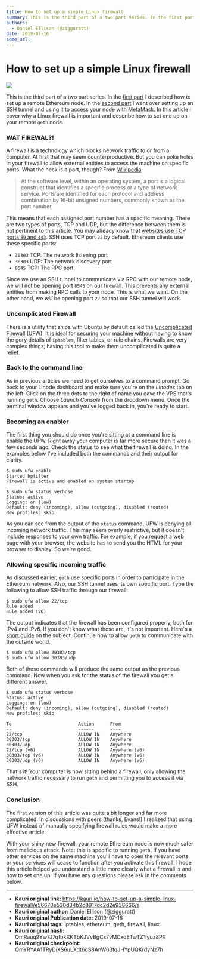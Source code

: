 ```yaml
---
title: How to set up a simple Linux firewall
summary: This is the third part of a two part series. In the first part I described how to set up a remote Ethereum node. In the second part I went over setting up an SSH tunnel and using it to access your node with MetaMask. In this article I cover why a Linux firewall is important and describe how to set one up on your remote geth node. WAT FIREWAL?! A firewall is a technology which blocks network traffic to or from a computer. At first that may seem counterproductive. But you can poke holes in your fi
authors:
  - Daniel Ellison (@zigguratt)
date: 2019-07-16
some_url: 
---
```


# How to set up a simple Linux firewall

![](https://ipfs.infura.io/ipfs/QmdT9d8GN645HMzYrU8GaJ19HGirfKAJ9Dc7rEnADVjHWw)


This is the third part of a two part series. In the [first part](https://kauri.io/article/c287fe53de9b4073a18065443253a86d/v1/how-to-install-and-synchronize-your-own-remote-ethereum-nodes) I described how to set up a remote Ethereum node. In the [second part](https://kauri.io/article/348d6c66da2949978c85bf2cd913d0ac/v1/make-use-of-your-remote-ethereum-node-using-an-ssh-tunnel-and-metamask) I went over setting up an SSH tunnel and using it to access your node with MetaMask. In this article I cover why a Linux firewall is important and describe how to set one up on your remote `geth` node.

### WAT FIREWAL?!

A firewall is a technology which blocks network traffic to or from a computer. At first that may seem counterproductive. But you can poke holes in your firewall to allow external entities to access the machine on specific ports. What the heck is a port, though? From [Wikipedia](https://en.wikipedia.org/wiki/Port_(computer_networking)):

>At the software level, within an operating system, a port is a logical construct that identifies a specific process or a type of network service. Ports are identified for each protocol and address combination by 16-bit unsigned numbers, commonly known as the port number.

This means that each assigned port number has a specific meaning. There are two types of ports, TCP and UDP, but the difference between them is not pertinent to this article. You may already know that [websites use TCP ports `80` and `443`](https://www.howtogeek.com/233383/why-was-80-chosen-as-the-default-http-port-and-443-as-the-default-https-port/). SSH uses TCP port `22` by default. Ethereum clients use these specific ports:

* `30303` TCP: The network listening port
* `30303` UDP: The network discovery port
* `8545` TCP: The RPC port

Since we use an SSH tunnel to communicate via RPC with our remote node, we will not be opening port `8545` on our firewall. This prevents any external entities from making RPC calls to your node. This is what we want. On the other hand, we _will_ be opening port `22` so that our SSH tunnel will work.

### Uncomplicated Firewall

There is a utility that ships with Ubuntu by default called the [Uncomplicated Firewall](https://help.ubuntu.com/community/UFW) (UFW). It is ideal for securing your machine without having to know the gory details of `iptables`, filter tables, or rule chains. Firewalls are very complex things; having this tool to make them uncomplicated is quite a relief.

### Back to the command line

As in previous articles we need to get ourselves to a command prompt. Go back to your Linode dashboard and make sure you're on the _Linodes_ tab on the left. Click on the three dots to the right of name you gave the VPS that's running `geth`. Choose _Launch Console_ from the dropdown menu. Once the terminal window appears and you've logged back in, you're ready to start.

### Becoming an enabler

The first thing you should do once you're sitting at a command line is enable the UFW. Right away your computer is far more secure than it was a few seconds ago. Check the status to see what the firewall is doing. In the examples below I've included both the commands and their output for clarity.

```shell
$ sudo ufw enable
Started bpfilter
Firewall is active and enabled on system startup

$ sudo ufw status verbose
Status: active
Logging: on (low)
Default: deny (incoming), allow (outgoing), disabled (routed)
New profiles: skip
```
As you can see from the output of the `status` command, UFW is denying all incoming network traffic. This may seem overly restrictive, but it doesn't include responses to your own traffic. For example, if you request a web page with your browser, the website has to send you the HTML for your browser to display. So we're good.

### Allowing specific incoming traffic

As discussed earlier, `geth` use specific ports in order to participate in the Ethereum network. Also, our SSH tunnel uses its own specific port. Type the following to allow SSH traffic through our firewall:

```shell
$ sudo ufw allow 22/tcp
Rule added
Rule added (v6)
```

The output indicates that the firewall has been configured properly, both for IPv4 and IPv6. If you don't know what those are, it's not important. Here's a [short guide](https://mashable.com/2011/02/03/ipv4-ipv6-guide/) on the subject. Continue now to allow `geth` to communicate with the outside world.

```shell
$ sudo ufw allow 30303/tcp
$ sudo ufw allow 30303/udp
```

Both of these commands will produce the same output as the previous command. Now when you ask for the status of the firewall you get a different answer.

```shell
$ sudo ufw status verbose
Status: active
Logging: on (low)
Default: deny (incoming), allow (outgoing), disabled (routed)
New profiles: skip

To                         Action      From
--                         ------      ----
22/tcp                     ALLOW IN    Anywhere                  
30303/tcp                  ALLOW IN    Anywhere                  
30303/udp                  ALLOW IN    Anywhere                  
22/tcp (v6)                ALLOW IN    Anywhere (v6)             
30303/tcp (v6)             ALLOW IN    Anywhere (v6)             
30303/udp (v6)             ALLOW IN    Anywhere (v6)             
```

That's it! Your computer is now sitting behind a firewall, only allowing the network traffic necessary to run `geth` and permitting you to access it via SSH.

### Conclusion

The first version of this article was quite a bit longer and far more complicated. In discussions with peers (thanks, Evans!) I realized that using UFW instead of manually specifying firewall rules would make a more effective article.

With your shiny new firewall, your remote Ethereum node is now much safer from malicious attack. Note: this is specific to running `geth`. If you have other services on the same machine you'll have to open the relevant ports or your services will cease to function after you activate this firewall. I hope this article helped you understand a little more clearly what a firewall is and how to set one up. If you have any questions please ask in the comments below.


---

- **Kauri original link:** https://kauri.io/how-to-set-up-a-simple-linux-firewall/e56670e530d34b2d8917dc2d2e938666/a
- **Kauri original author:** Daniel Ellison (@zigguratt)
- **Kauri original Publication date:** 2019-07-16
- **Kauri original tags:** iptables, ethereum, geth, firewall, linux
- **Kauri original hash:** QmRauq9Yw7J7qfbkXKTbKJVvBgCx7vMCxdETwTZYyuz8PX
- **Kauri original checkpoint:** QmYRYAA1TRyDiXS6uLXdt6qS8AnW63tqJHYpUQKrdyNz7h



